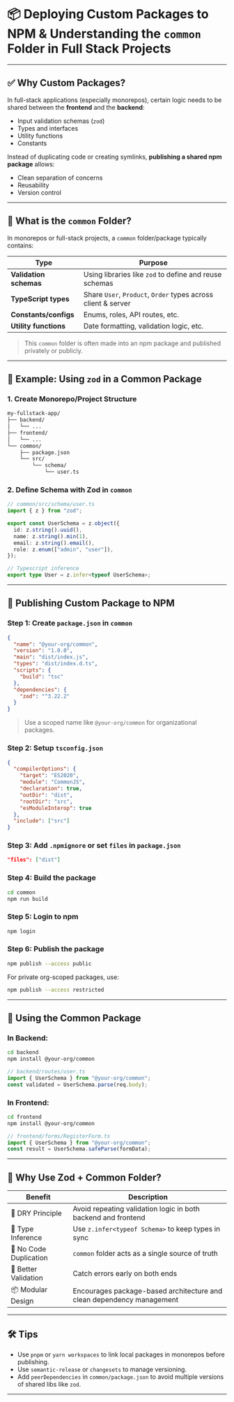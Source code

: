# 📦 Deploying Custom Packages to NPM & Understanding the `common` Folder in Full Stack Projects

---

## ✅ Why Custom Packages?

In full-stack applications (especially monorepos), certain logic needs to be shared between the **frontend** and the **backend**:

* Input validation schemas (`zod`)
* Types and interfaces
* Utility functions
* Constants

Instead of duplicating code or creating symlinks, **publishing a shared npm package** allows:

* Clean separation of concerns
* Reusability
* Version control

---

## 📁 What is the `common` Folder?

In monorepos or full-stack projects, a `common` folder/package typically contains:

| Type                   | Purpose                                                       |
| ---------------------- | ------------------------------------------------------------- |
| **Validation schemas** | Using libraries like `zod` to define and reuse schemas        |
| **TypeScript types**   | Share `User`, `Product`, `Order` types across client & server |
| **Constants/configs**  | Enums, roles, API routes, etc.                                |
| **Utility functions**  | Date formatting, validation logic, etc.                       |

> This `common` folder is often made into an npm package and published privately or publicly.

---

## 🧪 Example: Using `zod` in a Common Package

### 1. Create Monorepo/Project Structure

```bash
my-fullstack-app/
├── backend/
│   └── ...
├── frontend/
│   └── ...
└── common/
    ├── package.json
    └── src/
        └── schema/
            └── user.ts
```

### 2. Define Schema with Zod in `common`

```ts
// common/src/schema/user.ts
import { z } from "zod";

export const UserSchema = z.object({
  id: z.string().uuid(),
  name: z.string().min(1),
  email: z.string().email(),
  role: z.enum(["admin", "user"]),
});

// Typescript inference
export type User = z.infer<typeof UserSchema>;
```

---

## 🚀 Publishing Custom Package to NPM

### Step 1: Create `package.json` in `common`

```json
{
  "name": "@your-org/common",
  "version": "1.0.0",
  "main": "dist/index.js",
  "types": "dist/index.d.ts",
  "scripts": {
    "build": "tsc"
  },
  "dependencies": {
    "zod": "^3.22.2"
  }
}
```

> Use a scoped name like `@your-org/common` for organizational packages.

### Step 2: Setup `tsconfig.json`

```json
{
  "compilerOptions": {
    "target": "ES2020",
    "module": "CommonJS",
    "declaration": true,
    "outDir": "dist",
    "rootDir": "src",
    "esModuleInterop": true
  },
  "include": ["src"]
}
```

### Step 3: Add `.npmignore` or set `files` in `package.json`

```json
"files": ["dist"]
```

### Step 4: Build the package

```bash
cd common
npm run build
```

### Step 5: Login to npm

```bash
npm login
```

### Step 6: Publish the package

```bash
npm publish --access public
```

For private org-scoped packages, use:

```bash
npm publish --access restricted
```

---

## 🔁 Using the Common Package

### In Backend:

```bash
cd backend
npm install @your-org/common
```

```ts
// backend/routes/user.ts
import { UserSchema } from "@your-org/common";
const validated = UserSchema.parse(req.body);
```

### In Frontend:

```bash
cd frontend
npm install @your-org/common
```

```ts
// frontend/forms/RegisterForm.ts
import { UserSchema } from "@your-org/common";
const result = UserSchema.safeParse(formData);
```

---

## 🧠 Why Use Zod + Common Folder?

| Benefit                | Description                                                           |
| ---------------------- | --------------------------------------------------------------------- |
| 🔄 DRY Principle       | Avoid repeating validation logic in both backend and frontend         |
| 🧪 Type Inference      | Use `z.infer<typeof Schema>` to keep types in sync                    |
| 🚫 No Code Duplication | `common` folder acts as a single source of truth                      |
| 🔐 Better Validation   | Catch errors early on both ends                                       |
| 📦 Modular Design      | Encourages package-based architecture and clean dependency management |

---

## 🛠 Tips

* Use `pnpm` or `yarn workspaces` to link local packages in monorepos before publishing.
* Use `semantic-release` or `changesets` to manage versioning.
* Add `peerDependencies` in `common/package.json` to avoid multiple versions of shared libs like `zod`.

---